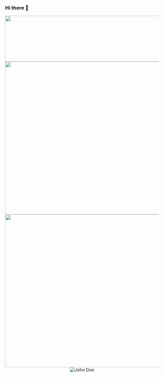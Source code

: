 ### Hi there 👋

<!--
**shnartho/shnartho** is a ✨ _special_ ✨ repository because its `README.md` (this file) appears on your GitHub profile.

Here are some ideas to get you started:

- 🔭 I’m currently working on . Study..
- 🌱 I’m currently learning ...
- 👯 I’m looking to collaborate on ...
- 🤔 I’m looking for help with ...
- 💬 Ask me about ...
- 📫 How to reach me: ...
- 😄 Pronouns: ...
- ⚡ Fun fact: I am nayem...
-->

<img src="https://media.giphy.com/media/2tTiCSfEEP5QS5TjGr/giphy.gif" align="center" width="2000" height="150" />
<img src="https://media.giphy.com/media/077i6AULCXc0FKTj9s/giphy.gif" align="left" width="900" height="500" />

<img src="https://media.giphy.com/media/077i6AULCXc0FKTj9s/giphy.gif" width="900" height="500" />

<!DOCTYPE html>
<html>
  <head>
    <title>Center an Image using text align center</title>
    <style>
      .img-container {
        text-align: center;
      }
    </style>
  </head>
  <body>
    <div class="img-container"> <!-- Block parent element -->
      <img src="https://media.giphy.com/media/077i6AULCXc0FKTj9s/giphy.gif" alt="John Doe">
    </div>
  </body>
</html>




